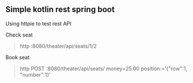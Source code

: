 ## Simple kotlin rest spring boot

Using httpie to test rest API

Check seat
> http :8080/theater/api/seats/1/2

Book seat
> http POST :8080/theater/api/seats/ money=25.00 position:='{"row":1, "number":1}'
